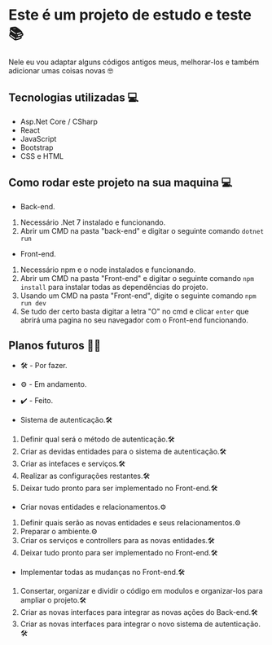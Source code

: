 # Este é um projeto de estudo e teste 📚
Nele eu vou adaptar alguns códigos antigos meus, melhorar-los e também adicionar umas coisas novas 🤓

## Tecnologias utilizadas 💻
* Asp.Net Core / CSharp
* React
* JavaScript
* Bootstrap
* CSS e HTML

## Como rodar este projeto na sua maquina 💻

* Back-end.
1. Necessário .Net 7 instalado e funcionando.
2. Abrir um CMD na pasta "back-end" e digitar o seguinte comando `dotnet run`

* Front-end.
1. Necessário npm e o node instalados e funcionando.
2. Abrir um CMD na pasta "Front-end" e digitar o seguinte comando `npm install` para instalar todas as dependências do projeto.
2. Usando um CMD na pasta "Front-end", digite o seguinte comando `npm run dev`
3. Se tudo der certo basta digitar a letra "O" no cmd e clicar `enter` que abrirá uma pagina no seu navegador com o Front-end funcionando.


## Planos futuros 📌👷
* 🛠️ - Por fazer.
* ⚙️ - Em andamento.

* ✔️ - Feito.


* Sistema de autenticação.🛠️
1. Definir qual será o método de autenticação.🛠️
2. Criar as devidas entidades para o sistema de autenticação.🛠️
3. Criar as intefaces e serviços.🛠️
4. Realizar as configurações restantes.🛠️
5. Deixar tudo pronto para ser implementado no Front-end.🛠️

* Criar novas entidades e relacionamentos.⚙️
1. Definir quais serão as novas entidades e seus relacionamentos.⚙️
2. Preparar o ambiente.⚙️
3. Criar os serviços e controllers para as novas entidades.🛠️
4. Deixar tudo pronto para ser implementado no Front-end.🛠️

* Implementar todas as mudanças no Front-end.🛠️
1. Consertar, organizar e dividir o código em modulos e organizar-los para ampliar o projeto.🛠️
2. Criar as novas interfaces para integrar as novas ações do Back-end.🛠️
3. Criar as novas interfaces para integrar o novo sistema de autenticação.🛠️